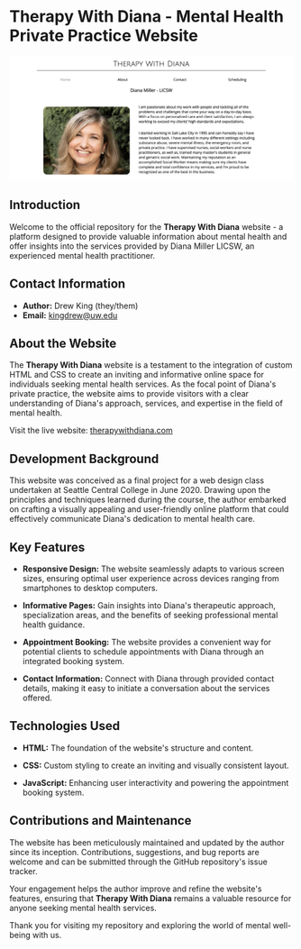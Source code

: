 # Therapy With Diana - Mental Health Private Practice Website

![Therapy With Diana Banner](images/TherpyWithDianaBanner.png)

## Introduction

Welcome to the official repository for the **Therapy With Diana** website - a platform designed to provide valuable information about mental health and offer insights into the services provided by Diana Miller LICSW, an experienced mental health practitioner.

## Contact Information

- **Author:** Drew King (they/them)
- **Email:** [kingdrew@uw.edu](mailto:kingdrew@uw.edu)

## About the Website

The **Therapy With Diana** website is a testament to the integration of custom HTML and CSS to create an inviting and informative online space for individuals seeking mental health services. As the focal point of Diana's private practice, the website aims to provide visitors with a clear understanding of Diana's approach, services, and expertise in the field of mental health.

Visit the live website: [therapywithdiana.com](https://www.therapywithdiana.com)

## Development Background

This website was conceived as a final project for a web design class undertaken at Seattle Central College in June 2020. Drawing upon the principles and techniques learned during the course, the author embarked on crafting a visually appealing and user-friendly online platform that could effectively communicate Diana's dedication to mental health care.

## Key Features

- **Responsive Design:** The website seamlessly adapts to various screen sizes, ensuring optimal user experience across devices ranging from smartphones to desktop computers.

- **Informative Pages:** Gain insights into Diana's therapeutic approach, specialization areas, and the benefits of seeking professional mental health guidance.

- **Appointment Booking:** The website provides a convenient way for potential clients to schedule appointments with Diana through an integrated booking system.

- **Contact Information:** Connect with Diana through provided contact details, making it easy to initiate a conversation about the services offered.

## Technologies Used

- **HTML:** The foundation of the website's structure and content.

- **CSS:** Custom styling to create an inviting and visually consistent layout.

- **JavaScript:** Enhancing user interactivity and powering the appointment booking system.

## Contributions and Maintenance

The website has been meticulously maintained and updated by the author since its inception. Contributions, suggestions, and bug reports are welcome and can be submitted through the GitHub repository's issue tracker.

Your engagement helps the author improve and refine the website's features, ensuring that **Therapy With Diana** remains a valuable resource for anyone seeking mental health services.

Thank you for visiting my repository and exploring the world of mental well-being with us.
